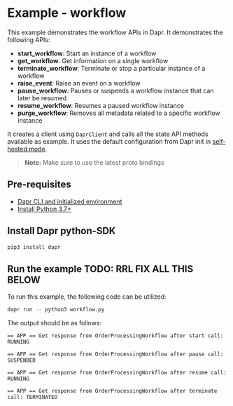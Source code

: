 # Example - workflow

This example demonstrates the workflow APIs in Dapr.
It demonstrates the following APIs:
- **start_workflow**: Start an instance of a workflow
- **get_workflow**: Get information on a single workflow
- **terminate_workflow**: Terminate or stop a particular instance of a workflow
- **raise_event**: Raise an event on a workflow
- **pause_workflow**: Pauses or suspends a workflow instance that can later be resumed
- **resume_workflow**: Resumes a paused workflow instance
- **purge_workflow**: Removes all metadata related to a specific workflow instance

It creates a client using `DaprClient` and calls all the state API methods available as example.
It uses the default configuration from Dapr init in [self-hosted mode](https://github.com/dapr/cli#install-dapr-on-your-local-machine-self-hosted). 

> **Note:** Make sure to use the latest proto bindings

## Pre-requisites

- [Dapr CLI and initialized environment](https://docs.dapr.io/getting-started)
- [Install Python 3.7+](https://www.python.org/downloads/)

## Install Dapr python-SDK

<!-- Our CI/CD pipeline automatically installs the correct version, so we can skip this step in the automation -->

```bash
pip3 install dapr
```

## Run the example TODO: RRL FIX ALL THIS BELOW

To run this example, the following code can be utilized:

<!-- STEP
name: Run state store example
expected_stdout_lines:
  - "== APP == Attempting to start OrderProcessingWorkflow"
  - "== APP == Get response from OrderProcessingWorkflow after start call: RUNNING"
  - "== APP == Get response from OrderProcessingWorkflow after pause call: SUSPENDED"
  - "== APP == Get response from OrderProcessingWorkflow after resume call: RUNNING"
  - "== APP == Get response from OrderProcessingWorkflow after terminate call: TERMINATED"
timeout_seconds: 5
-->








```bash
dapr run -- python3 workflow.py
```
<!-- END_STEP -->

The output should be as follows:

```
== APP == Get response from OrderProcessingWorkflow after start call: RUNNING

== APP == Get response from OrderProcessingWorkflow after pause call: SUSPENDED

== APP == Get response from OrderProcessingWorkflow after resume call: RUNNING

== APP == Get response from OrderProcessingWorkflow after terminate call: TERMINATED

```

